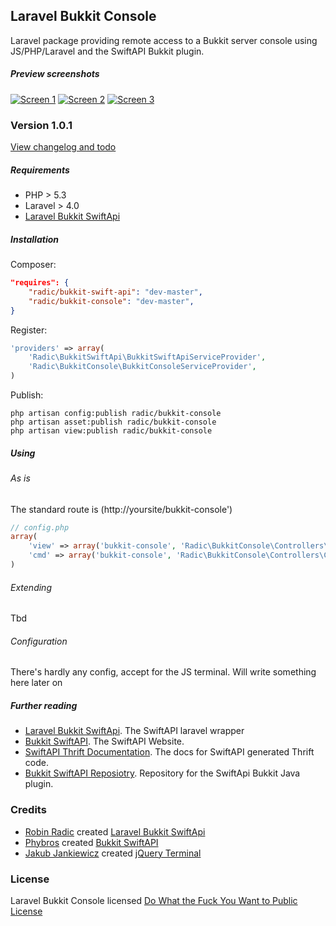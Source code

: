 ## Laravel Bukkit Console
Laravel package providing remote access to a Bukkit server console using JS/PHP/Laravel and the SwiftAPI Bukkit plugin.



##### Preview screenshots
[![Screen 1](http://i.imgur.com/uEkDzmgs.jpg)](https://github.com/RobinRadic/laravel-bukkit-console/raw/master/ss1.jpg)
[![Screen 2](http://i.imgur.com/D4nUPY3s.jpg)](https://github.com/RobinRadic/laravel-bukkit-console/raw/master/ss2.jpg)
[![Screen 3](http://i.imgur.com/SMLPHf5s.jpg)](https://github.com/RobinRadic/laravel-bukkit-console/raw/master/ss3.jpg)


### Version 1.0.1
[View changelog and todo](https://github.com/RobinRadic/laravel-bukkit-console/blob/master/changelog.md)

##### Requirements
- PHP > 5.3 
- Laravel > 4.0
- [Laravel Bukkit SwiftApi](https://github.com/RobinRadic/laravel-bukkit-swiftapi)


##### Installation
Composer:
```JSON
"requires": {
    "radic/bukkit-swift-api": "dev-master",
    "radic/bukkit-console": "dev-master",
}
```

Register:
```php
'providers' => array(
    'Radic\BukkitSwiftApi\BukkitSwiftApiServiceProvider',
    'Radic\BukkitConsole\BukkitConsoleServiceProvider',
)
```

Publish:
```Batchfile
php artisan config:publish radic/bukkit-console
php artisan asset:publish radic/bukkit-console
php artisan view:publish radic/bukkit-console
```

##### Using

###### As is
The standard route is (http://yoursite/bukkit-console') 
```php
// config.php
array(
    'view' => array('bukkit-console', 'Radic\BukkitConsole\Controllers\ConsoleController@index'),
    'cmd' => array('bukkit-console', 'Radic\BukkitConsole\Controllers\ConsoleController@cmd')
)
```


###### Extending
Tbd


###### Configuration
There's hardly any config, accept for the JS terminal. Will write something here later on


##### Further reading
- [Laravel Bukkit SwiftApi](https://github.com/RobinRadic/laravel-bukkit-swiftapi). The SwiftAPI laravel wrapper
- [Bukkit SwiftAPI](http://dev.bukkit.org/bukkit-plugins/swiftapi). The SwiftAPI Website.
- [SwiftAPI Thrift Documentation](http://willwarren.com/docs/swiftapi/latest/). The docs for SwiftAPI generated Thrift code.
- [Bukkit SwiftAPI Reposiotry](https://bitbucket.org/phybros/swiftapi). Repository for the SwiftApi Bukkit Java plugin.

### Credits
- [Robin Radic](https://github.com/RobinRadic) created [Laravel Bukkit SwiftApi](https://github.com/RobinRadic/laravel-bukkit-swiftapi)
- [Phybros](http://dev.bukkit.org/profiles/phybros) created [Bukkit SwiftAPI](http://dev.bukkit.org/bukkit-plugins/swiftapi)
- [Jakub Jankiewicz](http://jcubic.pl) created [jQuery Terminal](http://terminal.jcubic.pl)

### License
Laravel Bukkit Console licensed [Do What the Fuck You Want to Public License](http://www.wtfpl.net/)